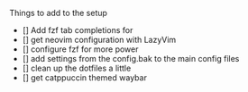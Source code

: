 Things to add to the setup

- [] Add fzf tab completions for 
- [] get neovim configuration with LazyVim
- [] configure fzf for more power
- [] add settings from the config.bak to the main config files
- [] clean up the dotfiles a little
- [] get catppuccin themed waybar

